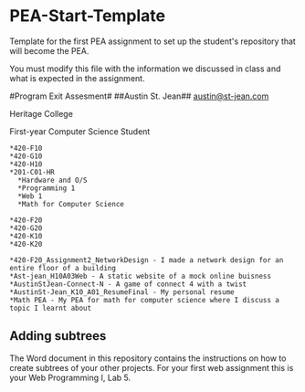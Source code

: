 # PEA-Start-Template
Template for the first PEA assignment to set up the student's repository that will become the PEA. 

You must modify this file with the information we discussed in class and what is expected in the assignment.

#Program Exit Assesment#
  ##Austin St. Jean##
   <a href="austin@st-jean.com">austin@st-jean.com</a>
    <p>Heritage College<p>
    <p>First-year Computer Science Student</p>
    
    *420-F10
    *420-G10
    *420-H10
    *201-C01-HR
      *Hardware and O/S
      *Programming 1
      *Web 1
      *Math for Computer Science
      
    *420-F20
    *420-G20
    *420-K10
    *420-K20
    
    *420-F20_Assignment2_NetworkDesign - I made a network design for an entire floor of a building
    *Ast-jean_H10A03Web - A static website of a mock online buisness
    *AustinStJean-Connect-N - A game of connect 4 with a twist
    *AustinSt-Jean_K10_A01_ResumeFinal - My personal resume
    *Math PEA - My PEA for math for computer science where I discuss a topic I learnt about
## Adding subtrees

The Word document in this repository contains the instructions on how to create subtrees of your other projects. For your first web assignment this is your Web Programming I, Lab 5.
